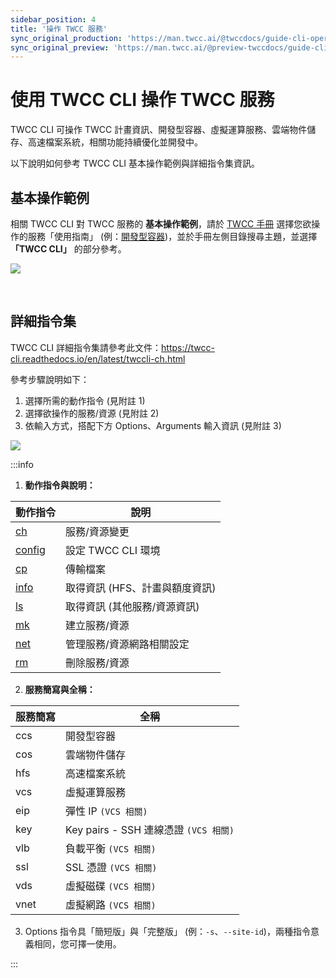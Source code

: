 ```yaml
---
sidebar_position: 4
title: '操作 TWCC 服務'
sync_original_production: 'https://man.twcc.ai/@twccdocs/guide-cli-operate-twcc-service-zh' 
sync_original_preview: 'https://man.twcc.ai/@preview-twccdocs/guide-cli-operate-twcc-service-zh'
---
```



# 使用 TWCC CLI 操作 TWCC 服務

TWCC CLI 可操作 TWCC 計畫資訊、開發型容器、虛擬運算服務、雲端物件儲存、高速檔案系統，相關功能持續優化並開發中。

以下說明如何參考 TWCC CLI 基本操作範例與詳細指令集資訊。


## 基本操作範例

相關 TWCC CLI 對 TWCC 服務的 **基本操作範例**，請於 [TWCC 手冊](https://www.twcc.ai/#doc) 選擇您欲操作的服務「使用指南」 (例：[開發型容器](https://man.twcc.ai/@twccdocs/doc-ccs-main-zh))，並於手冊左側目錄搜尋主題，並選擇 **「TWCC CLI」** 的部分參考。


![](https://i.imgur.com/ioJVF7j.png)


<br/>

## 詳細指令集

TWCC CLI 詳細指令集請參考此文件：https://twcc-cli.readthedocs.io/en/latest/twccli-ch.html

參考步驟說明如下：
1. 選擇所需的動作指令 (見附註 1)
2. 選擇欲操作的服務/資源 (見附註 2)
3. 依輸入方式，搭配下方 Options、Arguments 輸入資訊 (見附註 3)

![](https://i.imgur.com/foKo7A8.png)


:::info

1. **動作指令與說明：**

| 動作指令 | 說明 | 
| -------- | -------- | 
| [ch](https://twcc-cli.readthedocs.io/en/latest/twccli-ch.html)    | 服務/資源變更    |
| [config](https://twcc-cli.readthedocs.io/en/latest/twccli-config.html)   | 設定 TWCC CLI 環境     |
| [cp](https://twcc-cli.readthedocs.io/en/latest/twccli-cp.html)    | 傳輸檔案     |
| [info](https://twcc-cli.readthedocs.io/en/latest/twccli-info.html)    | 取得資訊 (HFS、計畫與額度資訊)    |
| [ls](https://twcc-cli.readthedocs.io/en/latest/twccli-ls.html)    |  取得資訊 (其他服務/資源資訊)    |
| [mk](https://twcc-cli.readthedocs.io/en/latest/twccli-mk.html)    | 建立服務/資源     |
| [net](https://twcc-cli.readthedocs.io/en/latest/twccli-net.html)    | 管理服務/資源網路相關設定     |
| [rm](https://twcc-cli.readthedocs.io/en/latest/twccli-rm.html)    | 刪除服務/資源     |

2. **服務簡寫與全稱：**

| 服務簡寫 | 全稱 | 
| -------- | -------- | 
| ccs    | 開發型容器   |
| cos   | 雲端物件儲存     |
| hfs    | 高速檔案系統     |
| vcs    | 虛擬運算服務   |
| eip   | 彈性 IP `(VCS 相關)`     |
| key    | Key pairs - SSH 連線憑證 `(VCS 相關)`     |
| vlb   | 負載平衡 `(VCS 相關)`      |
| ssl    | SSL 憑證  `(VCS 相關)`     |
| vds   |  虛擬磁碟  `(VCS 相關)`    |
| vnet    | 虛擬網路   `(VCS 相關)`      |

3. Options 指令具「簡短版」與「完整版」 (例：`-s`、`--site-id`)，兩種指令意義相同，您可擇一使用。

:::

